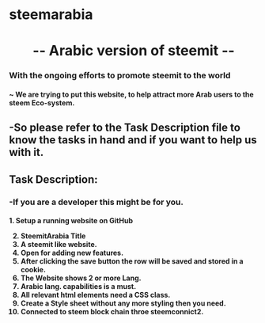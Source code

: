 # steemarabia
<h1><center> -- Arabic version of steemit -- </center></h1>

<h3> With the ongoing efforts to promote steemit to the world</h3>

<h4> ~ We are trying to put this website, to help attract more Arab users to the steem Eco-system.</h4>
<h2> -So please refer to the Task Description file to know the tasks in hand and if you want to help us with it. </h2>


<h2>Task Description:</h2>

<h3>-If you are a developer this might be for you. </h3>

<h4>1. Setup a running website on GitHub

2. SteemitArabia Title
3. A steemit like website.
4. Open for adding new features.
5. After clicking the save button the row will be saved and stored in a cookie.
6. The Website shows 2 or more Lang.
7. Arabic lang. capabilities is a must.
8. All relevant html elements need a CSS class.
9. Create a Style sheet without any more styling then you need.
12. Connected to steem block chain throe steemconnict2.</h4>
